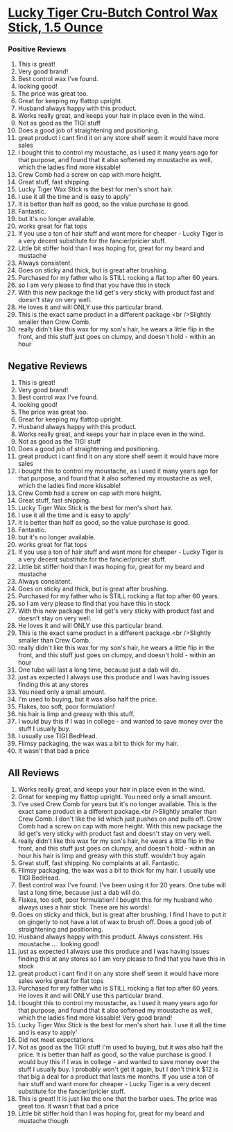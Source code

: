 # [Lucky Tiger Cru-Butch Control Wax Stick, 1.5 Ounce](https://products.checkmycream.com/products/Lucky-Tiger-Cru-Butch-Control-Wax-Stick-1.5-Ounce.html)

### Positive Reviews

<ol>
      <li>This is great!</li>
      <li>Very good brand!</li>
      <li>Best control wax I&#x27;ve found.  </li>
      <li>looking good!</li>
      <li>The price was great too.</li>
      <li>Great for keeping my flattop upright.  </li>
      <li>Husband always happy with this product.  </li>
      <li>Works really great, and keeps your hair in place even in the wind.</li>
      <li>Not as good as the TIGI stuff</li>
      <li>Does a good job of straightening and positioning.</li>
      <li>great product i cant find it on any store shelf seem it would have more sales  </li>
      <li>I bought this to control my moustache, as I used it many years ago for that purpose, and found that it also softened my moustache as well, which the ladies find more kissable!  </li>
      <li>Crew Comb had a screw on cap with more height.</li>
      <li>Great stuff, fast shipping.  </li>
      <li>Lucky Tiger Wax Stick is the best for men&#x27;s short hair.  </li>
      <li>I use it all the time and is easy to apply&#x27;</li>
      <li>It is better than half as good, so the value purchase is good.</li>
      <li>Fantastic.</li>
      <li>but it&#x27;s no longer available.</li>
      <li>works great for flat tops</li>
      <li>If you use a ton of hair stuff and want more for cheaper - Lucky Tiger is a very decent substitute for the fancier/pricier stuff.</li>
      <li>Little bit stiffer hold than I was hoping for, great for my beard and mustache</li>
      <li>Always consistent.  </li>
      <li>Goes on sticky and thick, but is great after brushing.  </li>
      <li>Purchased for my father who is STILL rocking a flat top after 60 years.  </li>
      <li>so I am very please to find that you have this in stock</li>
      <li>With this new package the lid get&#x27;s very sticky with product fast and doesn&#x27;t stay on very well.</li>
      <li>He loves it and will ONLY use this particular brand.</li>
      <li>This is the exact same product in a different package.&lt;br /&gt;Slightly smaller than Crew Comb.</li>
      <li>really didn&#x27;t like this wax for my son&#x27;s hair, he wears a little flip in the front, and this stuff just goes on clumpy, and doesn&#x27;t hold - within an hour</li>
</ol>


<h2>Negative Reviews</h2>
<ol>
<li> This is great!</li>
<li> Very good brand!</li>
<li> Best control wax I&#x27;ve found.  </li>
<li> looking good!</li>
<li> The price was great too.</li>
<li> Great for keeping my flattop upright.  </li>
<li> Husband always happy with this product.  </li>
<li> Works really great, and keeps your hair in place even in the wind.</li>
<li> Not as good as the TIGI stuff</li>
<li> Does a good job of straightening and positioning.</li>
<li> great product i cant find it on any store shelf seem it would have more sales  </li>
<li> I bought this to control my moustache, as I used it many years ago for that purpose, and found that it also softened my moustache as well, which the ladies find more kissable!  </li>
<li> Crew Comb had a screw on cap with more height.</li>
<li> Great stuff, fast shipping.  </li>
<li> Lucky Tiger Wax Stick is the best for men&#x27;s short hair.  </li>
<li> I use it all the time and is easy to apply&#x27;</li>
<li> It is better than half as good, so the value purchase is good.</li>
<li> Fantastic.</li>
<li> but it&#x27;s no longer available.</li>
<li> works great for flat tops</li>
<li> If you use a ton of hair stuff and want more for cheaper - Lucky Tiger is a very decent substitute for the fancier/pricier stuff.</li>
<li> Little bit stiffer hold than I was hoping for, great for my beard and mustache</li>
<li> Always consistent.  </li>
<li> Goes on sticky and thick, but is great after brushing.  </li>
<li> Purchased for my father who is STILL rocking a flat top after 60 years.  </li>
<li> so I am very please to find that you have this in stock</li>
<li> With this new package the lid get&#x27;s very sticky with product fast and doesn&#x27;t stay on very well.</li>
<li> He loves it and will ONLY use this particular brand.</li>
<li> This is the exact same product in a different package.&lt;br /&gt;Slightly smaller than Crew Comb.</li>
<li> really didn&#x27;t like this wax for my son&#x27;s hair, he wears a little flip in the front, and this stuff just goes on clumpy, and doesn&#x27;t hold - within an hour</li>
<li> One tube will last a long time, because just a dab will do.</li>
<li> just as expected I always use this produce and I was having issues finding this at any stores</li>
<li> You need only a small amount.</li>
<li> I&#x27;m used to buying, but it was also half the price.</li>
<li> Flakes, too soft, poor formulation!  </li>
<li> his hair is limp and greasy with this stuff.</li>
<li> I would buy this if I was in college - and wanted to save money over the stuff I usually buy.</li>
<li> I usually use TIGI BedHead.</li>
<li> Flimsy packaging, the wax was a bit to thick for my hair.  </li>
<li> It wasn&#x27;t that bad a price</li>
</ol>

<h2>All Reviews</h2>

<ol>
    <li> Works really great, and keeps your hair in place even in the wind.</li>
    <li> Great for keeping my flattop upright.  You need only a small amount.</li>
    <li> I&#x27;ve used Crew Comb for years but it&#x27;s no longer available. This is the exact same product in a different package.&lt;br /&gt;Slightly smaller than Crew Comb. I don&#x27;t like the lid which just pushes on and pulls off. Crew Comb had a screw on cap with more height. With this new package the lid get&#x27;s very sticky with product fast and doesn&#x27;t stay on very well.</li>
    <li> really didn&#x27;t like this wax for my son&#x27;s hair, he wears a little flip in the front, and this stuff just goes on clumpy, and doesn&#x27;t hold - within an hour his hair is limp and greasy with this stuff. wouldn&#x27;t buy again</li>
    <li> Great stuff, fast shipping.  No complaints at all.  Fantastic.</li>
    <li> Flimsy packaging, the wax was a bit to thick for my hair.  I usually use TIGI BedHead.</li>
    <li> Best control wax I&#x27;ve found.  I&#x27;ve been using it for 20 years.  One tube will last a long time, because just a dab will do.</li>
    <li> Flakes, too soft, poor formulation!  I bought this for my husband who always uses a hair stick. These are his words!</li>
    <li> Goes on sticky and thick, but is great after brushing.  I find I have to put it on gingerly to not have a lot of wax to brush off.  Does a good job of straightening and positioning.</li>
    <li> Husband always happy with this product.  Always consistent.  His moustache .... looking good!</li>
    <li> just as expected I always use this produce and I was having issues finding this at any stores so I am very please to find that you have this in stock</li>
    <li> great product i cant find it on any store shelf seem it would have more sales  works great for flat tops</li>
    <li> Purchased for my father who is STILL rocking a flat top after 60 years.  He loves it and will ONLY use this particular brand.</li>
    <li> I bought this to control my moustache, as I used it many years ago for that purpose, and found that it also softened my moustache as well, which the ladies find more kissable!  Very good brand!</li>
    <li> Lucky Tiger Wax Stick is the best for men&#x27;s short hair.  I use it all the time and is easy to apply&#x27;</li>
    <li> Did not meet expectations.</li>
    <li> Not as good as the TIGI stuff I&#x27;m used to buying, but it was also half the price. It is better than half as good, so the value purchase is good. I would buy this if I was in college - and wanted to save money over the stuff I usually buy. I probably won&#x27;t get it again, but I don&#x27;t think $12 is that big a deal for a product that lasts me months. If you use a ton of hair stuff and want more for cheaper - Lucky Tiger is a very decent substitute for the fancier/pricier stuff.</li>
    <li> This is great! It is just like the one that the barber uses. The price was great too. It wasn&#x27;t that bad a price</li>
    <li> Little bit stiffer hold than I was hoping for, great for my beard and mustache though</li>
</ol>




